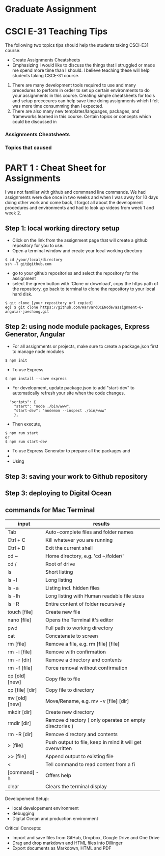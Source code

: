 # Graduate Assignment
# CSCI E-31 Teaching Tips

The following two topics tips should help the students taking CSCI-E31 course:
- Create Assignments Cheatsheets
- Emphasizing I would like to discuss the things that I struggled or made me spend more time than I should.  I believe teaching these will help students taking CSCE-31 course.
1. There are many development tools required to use and many precedures to perform in order to set up certain environments to do your assignments in this course.  Creating simple cheatsheets for tools and setup prececures can help save time doing assignments which I felt was more time consumming than I expected.
2. There are also many new templates/languages, packages, and frameworks learned in this course.  Certain topics or concepts which could be discussed in 
### Assignments Cheatsheets
### Topics that caused 

# PART 1 : Cheat Sheet for Assignments
  I was not familiar with github and commnand line commands.  We had assignments were due once in two weeks and when I was away for 10 days doing other work and come back, I forgot all about the development procedures and environments and had to look up videos from week 1 and week 2.


## Step 1: local working directory setup
- Click on the link from the assignment page that will create a github repository for you to use.
- Open a terminal window and create your local working directory
```
$ cd /your/local/directory
ssh -T git@github.com
```
- go to your github repositories and select the repository for the assignment
- select the green button with 'Clone or download', copy the https path of the repository, go back to terminal to clone the repository to your local hard disk.
```
$ git clone [your repository url copied]
eg) $ git clone https://github.com/HarvardDCENode/assignment-6-angular-jaechong.git
```
## Step 2: using node module packages, Express Generator, Angular
- For all assignments or projects, make sure to create a package.json first to manage node modules
```
$ npm init
```
- To use Express
```
$ npm install --save express
```
- For development, update package.json to add "start-dev" to automatically refresh your site when the code changes.
```
  "scripts": {
    "start": "node ./bin/www",
    "start-dev": "nodemon --inspect ./bin/www"
    },
```
- Then execute,
```
$ npm run start
or 
$ npm run start-dev
```
- To use Express Generator to prepare all the packages and 
- 
- Using 
## Step 3: saving your work to Github repository

## Step 3: deploying to Digital Ocean

## commands for Mac Terminal
 input           | results
 --------------- | ----------------------------------------------- 
 Tab             | Auto-complete files and folder names 
 Ctrl + C        | Kill whatever you are running        
 Ctrl + D        | Exit the current shell               
 cd ~            | Home directory, e.g. 'cd ~/folder/'         
 cd /            | Root of drive                               
 ls              | Short listing                               
 ls -l           | Long listing                                
 ls -a           | Listing incl. hidden files                  
 ls -lh          | Long listing with Human readable file sizes 
 ls -R           | Entire content of folder recursively        
 touch [file]    | Create new file                             
 nano [file]     | Opens the Terminal it's editor              
 pwd             | Full path to working directory 
 cat             | Concatenate to screen 
 rm [file]       | Remove a file, e.g. rm [file] [file]
 rm -i [file]    | Remove with confirmation
 rm -r [dir]     | Remove a directory and contents
 rm -f [file]    | Force removal without confirmation
 cp [old] [new]  | Copy file to file
 cp [file] [dir] | Copy file to directory
 mv [old] [new]  | Move/Rename, e.g. mv -v [file] [dir]
 mkdir [dir]     | Create new directory
 rmdir [dir]     | Remove directory ( only operates on empty directories )
 rm -R [dir]     | Remove directory and contents 
 > [file]        | Push output to file, keep in mind it will get overwritten 
 >> [file]       | Append output to existing file 
 <               | Tell command to read content from a fi 
 [command] -h | Offers help 
 clear           | Clears the terminal display

Developement Setup:
  - local developement environment
  - debugging
  - Digital Ocean and production environment

Critical Concepts:
  - Import and save files from GitHub, Dropbox, Google Drive and One Drive
  - Drag and drop markdown and HTML files into Dillinger
  - Export documents as Markdown, HTML and PDF
